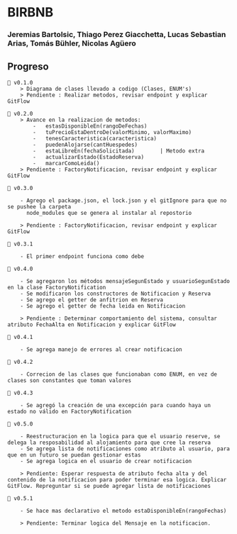 BIRBNB
======

### Jeremias Bartolsic, Thiago Perez Giacchetta, Lucas Sebastian Arias, Tomás Bühler, Nicolas Agüero

## Progreso

    🔳 v0.1.0 
        > Diagrama de clases llevado a codigo (Clases, ENUM's)
        > Pendiente : Realizar metodos, revisar endpoint y explicar GitFlow 
    
    🔳 v0.2.0
        > Avance en la realizacion de metodos:
            -   estasDisponibleEn(rangoDeFechas)
            -   tuPrecioEstaDentroDe(valorMinimo, valorMaximo)
            -   tenesCaracteristica(caracteristica)
            -   puedenAlojarse(cantHuespedes)
            -   estaLibreEn(fechaSolicitada)        | Metodo extra
            -   actualizarEstado(EstadoReserva)
            -   marcarComoLeida()
        > Pendiente : FactoryNotificacion, revisar endpoint y explicar GitFlow

    🔳 v0.3.0 
        
        - Agrego el package.json, el lock.json y el gitIgnore para que no se pushee la carpeta 
          node_modules que se genera al instalar al repostorio  

        > Pendiente : FactoryNotificacion, revisar endpoint y explicar GitFlow

    🔳 v0.3.1
        
        - El primer endpoint funciona como debe
    
    🔳 v0.4.0
        
        - Se agregaron los métodos mensajeSegunEstado y usuarioSegunEstado en la clase FactoryNotification
        - Se modificaron los constructores de Notificacion y Reserva
        - Se agrego el getter de anfitrion en Reserva
        - Se agrego el getter de fecha leida en Notificacion

        > Pendiente : Determinar comportamiento del sistema, consultar atributo FechaAlta en Notificacion y explicar GitFlow
    
    🔳 v0.4.1

        - Se agrega manejo de errores al crear notificacion

    🔳 v0.4.2

        - Correcion de las clases que funcionaban como ENUM, en vez de clases son constantes que toman valores
    
    🔳 v0.4.3

        - Se agregó la creación de una excepción para cuando haya un estado no válido en FactoryNotification

    🔳 v0.5.0

        - Reestructuracion en la logica para que el usuario reserve, se delega la resposabilidad al alojamiento para que cree la reserva
        - Se agrega lista de notificaciones como atributo al usuario, para que en un futuro se puedan gestionar estas
        - Se agrega logica en el usuario de crear notificacion

        > Pendiente: Esperar respuesta de atributo fecha alta y del contenido de la notificacion para poder terminar esa logica. Explicar GitFlow. Repreguntar si se puede agregar lista de notificaciones

    🔳 v0.5.1

        - Se hace mas declarativo el metodo estaDisponibleEn(rangoFechas)

        > Pendiente: Terminar logica del Mensaje en la notificacion.
